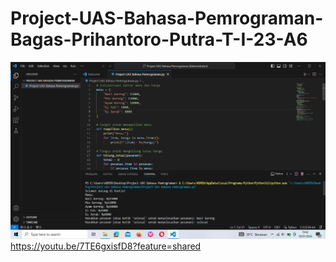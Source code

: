 # Project-UAS-Bahasa-Pemrograman-Bagas-Prihantoro-Putra-T-I-23-A6

![gambar](Screenshot/SS1.png)
https://youtu.be/7TE6gxisfD8?feature=shared
